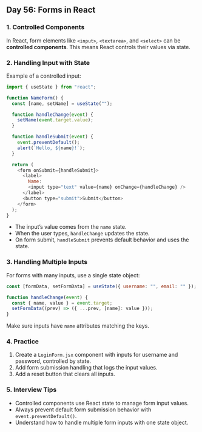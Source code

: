 ## Day 56: Forms in React

### 1. Controlled Components

In React, form elements like `<input>`, `<textarea>`, and `<select>` can be **controlled components**. This means React controls their values via state.

### 2. Handling Input with State

Example of a controlled input:

```javascript
import { useState } from "react";

function NameForm() {
  const [name, setName] = useState("");

  function handleChange(event) {
    setName(event.target.value);
  }

  function handleSubmit(event) {
    event.preventDefault();
    alert(`Hello, ${name}!`);
  }

  return (
    <form onSubmit={handleSubmit}>
      <label>
        Name:
        <input type="text" value={name} onChange={handleChange} />
      </label>
      <button type="submit">Submit</button>
    </form>
  );
}
```

- The input’s value comes from the `name` state.
- When the user types, `handleChange` updates the state.
- On form submit, `handleSubmit` prevents default behavior and uses the state.

### 3. Handling Multiple Inputs

For forms with many inputs, use a single state object:

```javascript
const [formData, setFormData] = useState({ username: "", email: "" });

function handleChange(event) {
  const { name, value } = event.target;
  setFormData((prev) => ({ ...prev, [name]: value }));
}
```

Make sure inputs have `name` attributes matching the keys.

### 4. Practice

<div class="practice">

1. Create a `LoginForm.jsx` component with inputs for username and password, controlled by state.
2. Add form submission handling that logs the input values.
3. Add a reset button that clears all inputs.

</div>

### 5. Interview Tips

- Controlled components use React state to manage form input values.
- Always prevent default form submission behavior with `event.preventDefault()`.
- Understand how to handle multiple form inputs with one state object.
